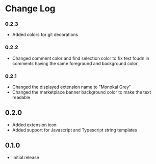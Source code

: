 # Change Log

### 0.2.3
- Added colors for git decorations

### 0.2.2
- Changed comment color and find selection color to fix text foudn in comments having the same foreground and background color

### 0.2.1
- Changed the displayed extension name to "Monokai Grey"
- Changed the marketplace banner background color to make the text readable

## 0.2.0
- Added extension icon
- Added support for Javascript and Typescript string templates

## 0.1.0
- Initial release
